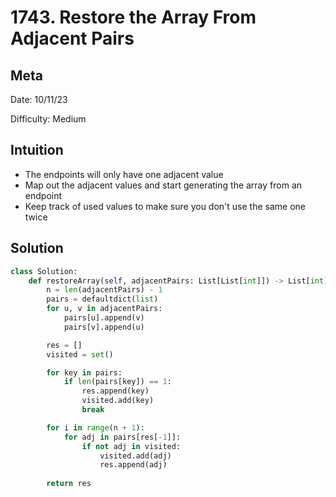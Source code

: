 # 1743. Restore the Array From Adjacent Pairs

## Meta
Date: 10/11/23

Difficulty: Medium

## Intuition
- The endpoints will only have one adjacent value
- Map out the adjacent values and start generating the array from an endpoint
- Keep track of used values to make sure you don't use the same one twice

## Solution
```py
class Solution:
    def restoreArray(self, adjacentPairs: List[List[int]]) -> List[int]:
        n = len(adjacentPairs) - 1
        pairs = defaultdict(list)
        for u, v in adjacentPairs:
            pairs[u].append(v)
            pairs[v].append(u)

        res = []
        visited = set()

        for key in pairs:
            if len(pairs[key]) == 1:
                res.append(key)
                visited.add(key)
                break

        for i in range(n + 1):
            for adj in pairs[res[-1]]:
                if not adj in visited:
                    visited.add(adj)
                    res.append(adj)
        
        return res
```